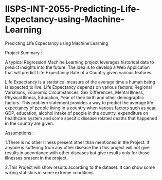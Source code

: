 # llSPS-INT-2055-Predicting-Life-Expectancy-using-Machine-Learning
Predicting Life Expectancy using Machine Learning

Project Summary :

A typical Regression Machine Learning project leverages historical data to predict insights into the future. The idea is to develop a Web Application that will predict Life Expectancy Rate of a Country given various features.

Life Expectancy is a statistical measure of the average time a human being is expected to live. Life Expectancy depends on various factors: Regional Variations, Economic Circumstances, Sex Differences, Mental Illness, Physical Illness, Education, Year of their birth and other demographic factors. This problem statement provides a way to predict the average life expectancy of people living in a country when various factors such as year, GDP, education, alcohol intake of people in the country, expenditure on healthcare system and some specific disease related deaths that happened in the country are given.


Assumptions :
 
 1.There is no other illness present other than mentioned in the Project. If anyone is suffering from any other disease then this project will not give results in accordance with other diseases but give results only for those illnesses present in the project.
 
 2.This Project will show results according to the dataset. It can show some wrong statistics in some extreme conditions.
